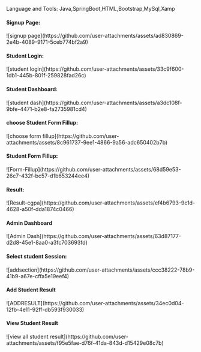 Language and Tools: Java,SpringBoot,HTML,Bootstrap,MySql,Xamp 
<h4>Signup Page:</h4>
![signup page](https://github.com/user-attachments/assets/ad830869-2e4b-4089-9171-5ceb774bf2a9)
<h4>Student Login:</h4>
![student login](https://github.com/user-attachments/assets/33c9f600-1db1-445b-801f-259828fad26c)
<h4>Student Dashboard:</h4>
![student dash](https://github.com/user-attachments/assets/a3dc108f-9bfe-4471-b2e8-fa2735981cd4)
<h4>choose Student Form Fillup:</h4>
![choose form fillup](https://github.com/user-attachments/assets/8c961737-9ee1-4866-9a56-adc650402b7b)
<h4> Student Form Fillup:</h4>
![Form-Fillup](https://github.com/user-attachments/assets/68d59e53-26c7-432f-bc57-d1b653244ee4)
<h4>Result:</h4>
![Result-cgpa](https://github.com/user-attachments/assets/ef4b6793-9c1d-4628-a50f-dda1874c0466)
<h4>Admin Dashboard</h4>
![Admin Dash](https://github.com/user-attachments/assets/63d87177-d2d8-45e1-8aa0-a3fc703693fd)
<h4>Select student Session:</h4>
![addsection](https://github.com/user-attachments/assets/ccc38222-78b9-41b9-a67e-cffa5e19eef4)
<h4>Add Student Result</h4>
![ADDRESULT](https://github.com/user-attachments/assets/34ec0d04-12fb-4e11-92ff-db593f930033)
<h4>View Student Result</h4>
![view all student result](https://github.com/user-attachments/assets/f95e5fae-d76f-41da-843d-d15429e08c7b)



